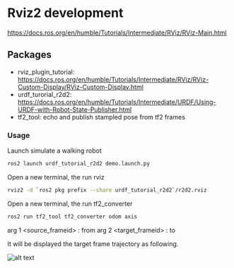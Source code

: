 # Rviz2 development

https://docs.ros.org/en/humble/Tutorials/Intermediate/RViz/RViz-Main.html

## Packages

- rviz_plugin_tutorial: https://docs.ros.org/en/humble/Tutorials/Intermediate/RViz/RViz-Custom-Display/RViz-Custom-Display.html
- urdf_turorial_r2d2: https://docs.ros.org/en/humble/Tutorials/Intermediate/URDF/Using-URDF-with-Robot-State-Publisher.html
- tf2_tool: echo and publish stampled pose from tf2 frames

### Usage

Launch simulate a walking robot

``` bash
ros2 launch urdf_tutorial_r2d2 demo.launch.py
```

Open a new terminal, the run rviz

``` bash
rviz2 -d `ros2 pkg prefix --share urdf_tutorial_r2d2`/r2d2.rviz
```

Open a new terminal, the run tf2_converter

``` bash
ros2 run tf2_tool tf2_converter odom axis
```

arg 1 <source_frameid> : from
arg 2 <target_frameid> : to

It will be displayed the target frame trajectory as following.

![alt text](doc/tf2_converter.png.png)
